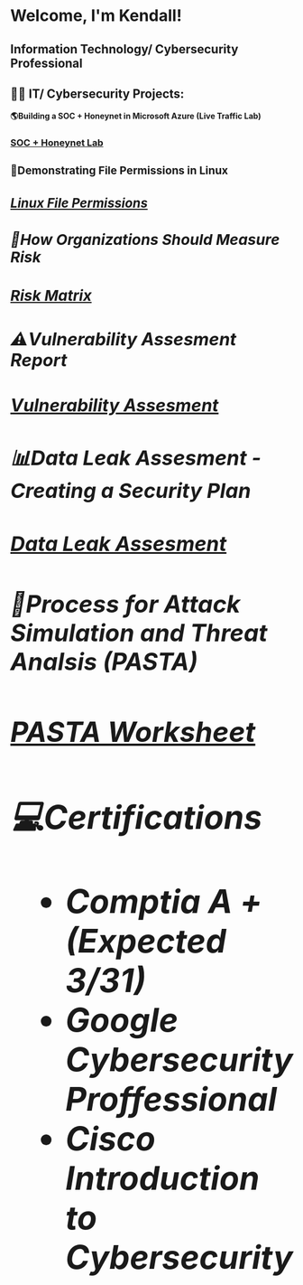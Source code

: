 <h1>Welcome, I'm Kendall! 
<h2> Information Technology/ Cybersecurity Professional
  
<h2>👨‍💻 IT/ Cybersecurity Projects:</h2>
<b>🌎Building a SOC + Honeynet in Microsoft Azure (Live Traffic Lab)</b><i></i>
<h3><a href = "https://github.com/kendalldollarton/SOC-Honeynet-Project">SOC + Honeynet Lab<a/><h3/>

<b>📁Demonstrating File Permissions in Linux</b> <b><i>
<h3><a href = "https://github.com/kendalldollarton/Linux-Demonstrating-File-permissions/blob/9d5faa64dc926e54b5e20c4c2f1932962fdaa139/File%20permissions%20in%20Linux.pdf">Linux File Permissions<a/><h3/>

<b>📐How Organizations Should Measure Risk</b>

<h3><a href = "https://github.com/kendalldollarton/kendalldollarton/files/14336175/Risk.register.assignment.pdf">Risk Matrix<a/><h3/>

<b>⚠️Vulnerability Assesment Report</b>

<h3><a href = "https://github.com/kendalldollarton/kendalldollarton/files/14336442/Vulnerability.assessment.report.pdf">Vulnerability Assesment<a/><h3/>

<b>📊Data Leak Assesment - Creating a Security Plan</b>

<h3><a href = "https://github.com/kendalldollarton/kendalldollarton/files/14336610/Data.leak.worksheet.pdf">Data Leak Assesment<a/><h3/>

<b>📄Process for Attack Simulation and Threat Analsis (PASTA)<b>
<h3><a href = "https://github.com/kendalldollarton/Process-for-Attack-Simulation-and-Threat-Analysis">PASTA Worksheet<a/><h3/>

<b>💻Certifications</b><i>
- Comptia A + (Expected 3/31)
- Google Cybersecurity Proffessional
- Cisco Introduction to Cybersecurity 
